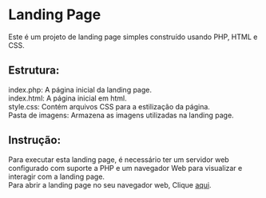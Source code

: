 # Landing Page
Este é um projeto de landing page simples construído usando PHP, HTML e CSS.  

## Estrutura:  
index.php: A página inicial da landing page.  
index.html: A página inicial em html.  
style.css: Contém arquivos CSS para a estilização da página.  
Pasta de imagens: Armazena as imagens utilizadas na landing page.  

## Instrução:  
Para executar esta landing page, é necessário ter um servidor web configurado com suporte a PHP e um navegador Web para visualizar e interagir com a landing page.  
Para abrir a landing page no seu navegador web, Clique [aqui](https://andressaagapito.github.io/Landing-Page-Applus/).
